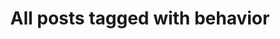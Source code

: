 ---
layout: tag
title: "All posts tagged with behavior"
permalink: /weblog/tags/behavior/
taxonomy: behavior
---